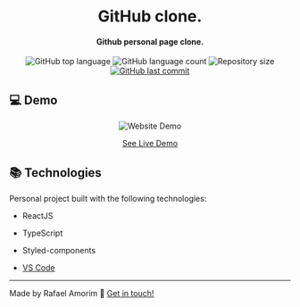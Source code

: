 <h1 align="center">
    GitHub clone.
</h1>

<h4 align="center">
  Github personal page clone.
</h4>
<p align="center">
  <img alt="GitHub top language" src="https://img.shields.io/github/languages/top/rafAmorim8/github-clone">

  <img alt="GitHub language count" src="https://img.shields.io/github/languages/count/rafAmorim8/github-clone">

  <img alt="Repository size" src="https://img.shields.io/github/repo-size/rafAmorim8/github-clone">
  <a href="https://github.com/rafAmorim8/github-clone/commits/master">
    <img alt="GitHub last commit" src="https://img.shields.io/github/last-commit/rafAmorim8/github-clone">  
  </a>
</p>

## :computer: Demo
<p align="center">
  <img alt="Website Demo" src="https://res.cloudinary.com/dokwfizst/image/upload/v1601407514/rafAmorim/github-clone_msjizl.jpg">
</p>
<p align="center">
<a href="https://github-clone-react.herokuapp.com/">See Live Demo</a>
</p>

## :books: Technologies

Personal project built with the following technologies:

- ReactJS
- TypeScript
- Styled-components

- [VS Code][vc]

---
Made by Rafael Amorim :wave: [Get in touch!](https://www.linkedin.com/in/rafael-manacero-amorim/)

[vc]: https://code.visualstudio.com/
